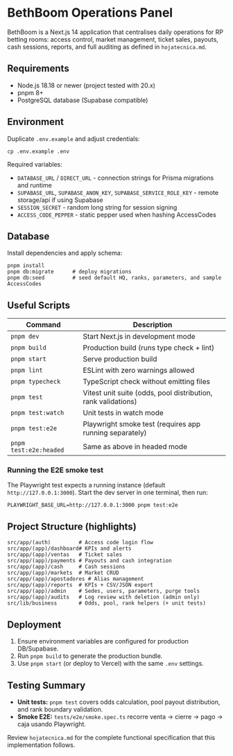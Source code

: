 # BethBoom Operations Panel

BethBoom is a Next.js 14 application that centralises daily operations for RP betting rooms: access control, market management, ticket sales, payouts, cash sessions, reports, and full auditing as defined in `hojatecnica.md`.

## Requirements

- Node.js 18.18 or newer (project tested with 20.x)
- pnpm 8+
- PostgreSQL database (Supabase compatible)

## Environment

Duplicate `.env.example` and adjust credentials:

```
cp .env.example .env
```

Required variables:

- `DATABASE_URL` / `DIRECT_URL` - connection strings for Prisma migrations and runtime
- `SUPABASE_URL`, `SUPABASE_ANON_KEY`, `SUPABASE_SERVICE_ROLE_KEY` - remote storage/api if using Supabase
- `SESSION_SECRET` - random long string for session signing
- `ACCESS_CODE_PEPPER` - static pepper used when hashing AccessCodes

## Database

Install dependencies and apply schema:

```
pnpm install
pnpm db:migrate      # deploy migrations
pnpm db:seed         # seed default HQ, ranks, parameters, and sample AccessCodes
```

## Useful Scripts

| Command | Description |
| --- | --- |
| `pnpm dev` | Start Next.js in development mode |
| `pnpm build` | Production build (runs type check + lint) |
| `pnpm start` | Serve production build |
| `pnpm lint` | ESLint with zero warnings allowed |
| `pnpm typecheck` | TypeScript check without emitting files |
| `pnpm test` | Vitest unit suite (odds, pool distribution, rank validations) |
| `pnpm test:watch` | Unit tests in watch mode |
| `pnpm test:e2e` | Playwright smoke test (requires app running separately) |
| `pnpm test:e2e:headed` | Same as above in headed mode |

### Running the E2E smoke test

The Playwright test expects a running instance (default `http://127.0.0.1:3000`). Start the dev server in one terminal, then run:

```
PLAYWRIGHT_BASE_URL=http://127.0.0.1:3000 pnpm test:e2e
```

## Project Structure (highlights)

```
src/app/(auth)         # Access code login flow
src/app/(app)/dashboard# KPIs and alerts
src/app/(app)/ventas   # Ticket sales
src/app/(app)/payments # Payouts and cash integration
src/app/(app)/cash     # Cash sessions
src/app/(app)/markets  # Market CRUD
src/app/(app)/apostadores # Alias management
src/app/(app)/reports  # KPIs + CSV/JSON export
src/app/(app)/admin    # Sedes, users, parameters, purge tools
src/app/(app)/audits   # Log review with deletion (admin only)
src/lib/business       # Odds, pool, rank helpers (+ unit tests)
```

## Deployment

1. Ensure environment variables are configured for production DB/Supabase.
2. Run `pnpm build` to generate the production bundle.
3. Use `pnpm start` (or deploy to Vercel) with the same `.env` settings.

## Testing Summary

- **Unit tests:** `pnpm test` covers odds calculation, pool payout distribution, and rank boundary validation.
- **Smoke E2E:** `tests/e2e/smoke.spec.ts` recorre venta -> cierre -> pago -> caja usando Playwright.

Review `hojatecnica.md` for the complete functional specification that this implementation follows.

